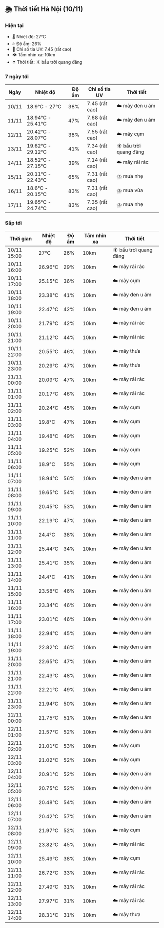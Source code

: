 ## 🌦️ Thời tiết Hà Nội (10/11)

### Hiện tại

- 🌡️ Nhiệt độ: 27℃
- 💦 Độ ẩm: 26%
- 🌟 Chỉ số tia UV: 7.45 (rất cao)
- 👁️ Tầm nhìn xa: 10km
- ☂️ Thời tiết: ☀️ bầu trời quang đãng

### 7 ngày tới

| Ngày | Nhiệt độ | Độ ẩm | Chỉ số tia UV | Thời tiết |
| --- | --- | --- | --- | --- |
| 10/11 | 18.9℃ - 27℃ | 38% | 7.45 (rất cao) | ☁️ mây đen u ám |
| 11/11 | 18.94℃ - 25.41℃ | 47% | 7.68 (rất cao) | ☁️ mây đen u ám |
| 12/11 | 20.42℃ - 28.07℃ | 38% | 7.55 (rất cao) | ☁️ mây cụm |
| 13/11 | 19.62℃ - 29.12℃ | 41% | 7.34 (rất cao) | ☀️ bầu trời quang đãng |
| 14/11 | 18.52℃ - 27.15℃ | 39% | 7.14 (rất cao) | ☁️ mây rải rác |
| 15/11 | 20.11℃ - 22.43℃ | 65% | 7.31 (rất cao) | ⛈️ mưa nhẹ |
| 16/11 | 18.6℃ - 20.15℃ | 83% | 7.31 (rất cao) | ⛈️ mưa vừa |
| 17/11 | 19.65℃ - 24.74℃ | 83% | 7.35 (rất cao) | ⛈️ mưa nhẹ |

### Sắp tới

| Thời gian | Nhiệt độ | Độ ẩm | Tầm nhìn xa | Thời tiết |
| --- | --- | --- | --- | --- |
| 10/11 15:00 | 27℃ | 26% | 10km | ☀️ bầu trời quang đãng |
| 10/11 16:00 | 26.96℃ | 29% | 10km | ☁️ mây rải rác |
| 10/11 17:00 | 25.15℃ | 36% | 10km | ☁️ mây cụm |
| 10/11 18:00 | 23.38℃ | 41% | 10km | ☁️ mây đen u ám |
| 10/11 19:00 | 22.47℃ | 42% | 10km | ☁️ mây đen u ám |
| 10/11 20:00 | 21.79℃ | 42% | 10km | ☁️ mây rải rác |
| 10/11 21:00 | 21.12℃ | 44% | 10km | ☁️ mây rải rác |
| 10/11 22:00 | 20.55℃ | 46% | 10km | ☁️ mây thưa |
| 10/11 23:00 | 20.29℃ | 47% | 10km | ☁️ mây thưa |
| 11/11 00:00 | 20.09℃ | 47% | 10km | ☁️ mây rải rác |
| 11/11 01:00 | 20.17℃ | 46% | 10km | ☁️ mây rải rác |
| 11/11 02:00 | 20.24℃ | 45% | 10km | ☁️ mây cụm |
| 11/11 03:00 | 19.8℃ | 47% | 10km | ☁️ mây cụm |
| 11/11 04:00 | 19.48℃ | 49% | 10km | ☁️ mây cụm |
| 11/11 05:00 | 19.25℃ | 52% | 10km | ☁️ mây cụm |
| 11/11 06:00 | 18.9℃ | 55% | 10km | ☁️ mây cụm |
| 11/11 07:00 | 18.94℃ | 56% | 10km | ☁️ mây đen u ám |
| 11/11 08:00 | 19.65℃ | 54% | 10km | ☁️ mây đen u ám |
| 11/11 09:00 | 20.45℃ | 53% | 10km | ☁️ mây đen u ám |
| 11/11 10:00 | 22.19℃ | 47% | 10km | ☁️ mây đen u ám |
| 11/11 11:00 | 24.4℃ | 38% | 10km | ☁️ mây đen u ám |
| 11/11 12:00 | 25.44℃ | 34% | 10km | ☁️ mây đen u ám |
| 11/11 13:00 | 25.41℃ | 35% | 10km | ☁️ mây đen u ám |
| 11/11 14:00 | 24.4℃ | 41% | 10km | ☁️ mây đen u ám |
| 11/11 15:00 | 23.58℃ | 46% | 10km | ☁️ mây đen u ám |
| 11/11 16:00 | 23.34℃ | 46% | 10km | ☁️ mây đen u ám |
| 11/11 17:00 | 23.01℃ | 46% | 10km | ☁️ mây đen u ám |
| 11/11 18:00 | 22.94℃ | 45% | 10km | ☁️ mây đen u ám |
| 11/11 19:00 | 22.82℃ | 46% | 10km | ☁️ mây đen u ám |
| 11/11 20:00 | 22.65℃ | 47% | 10km | ☁️ mây đen u ám |
| 11/11 21:00 | 22.43℃ | 48% | 10km | ☁️ mây đen u ám |
| 11/11 22:00 | 22.21℃ | 49% | 10km | ☁️ mây đen u ám |
| 11/11 23:00 | 21.94℃ | 50% | 10km | ☁️ mây đen u ám |
| 12/11 00:00 | 21.75℃ | 51% | 10km | ☁️ mây đen u ám |
| 12/11 01:00 | 21.57℃ | 52% | 10km | ☁️ mây đen u ám |
| 12/11 02:00 | 21.01℃ | 53% | 10km | ☁️ mây cụm |
| 12/11 03:00 | 21.02℃ | 52% | 10km | ☁️ mây cụm |
| 12/11 04:00 | 20.91℃ | 52% | 10km | ☁️ mây đen u ám |
| 12/11 05:00 | 20.75℃ | 52% | 10km | ☁️ mây đen u ám |
| 12/11 06:00 | 20.48℃ | 54% | 10km | ☁️ mây đen u ám |
| 12/11 07:00 | 20.42℃ | 57% | 10km | ☁️ mây đen u ám |
| 12/11 08:00 | 21.97℃ | 52% | 10km | ☁️ mây cụm |
| 12/11 09:00 | 23.82℃ | 45% | 10km | ☁️ mây rải rác |
| 12/11 10:00 | 25.49℃ | 38% | 10km | ☁️ mây cụm |
| 12/11 11:00 | 26.72℃ | 33% | 10km | ☁️ mây rải rác |
| 12/11 12:00 | 27.49℃ | 31% | 10km | ☁️ mây rải rác |
| 12/11 13:00 | 27.97℃ | 31% | 10km | ☁️ mây rải rác |
| 12/11 14:00 | 28.31℃ | 31% | 10km | ☁️ mây thưa |
